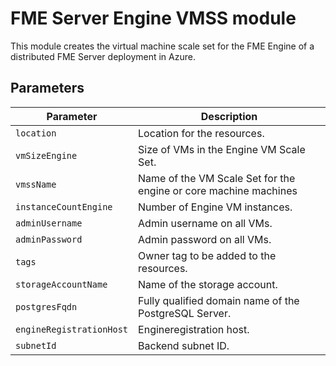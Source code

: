# FME Server Engine VMSS module
This module creates the virtual machine scale set for the FME Engine of a distributed FME Server deployment in Azure.
## Parameters
|Parameter|Description|
|---|---|
|`location`|Location for the resources.|
|`vmSizeEngine`|Size of VMs in the Engine VM Scale Set.|
|`vmssName`|Name of the VM Scale Set for the engine or core machine machines|
|`instanceCountEngine`|Number of Engine VM instances.|
|`adminUsername`|Admin username on all VMs.|
|`adminPassword`|Admin password on all VMs.|
|`tags`|Owner tag to be added to the resources.|
|`storageAccountName`|Name of the storage account.|
|`postgresFqdn`|Fully qualified domain name of the PostgreSQL Server.|
|`engineRegistrationHost`|Engineregistration host.|
|`subnetId`|Backend subnet ID.|



